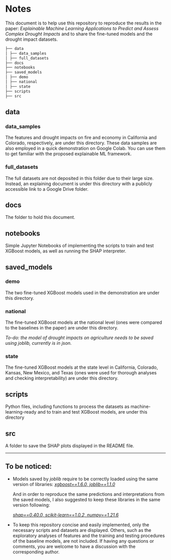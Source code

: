 # Notes

This document is to help use this repository to reproduce the results in the paper: *Explainable Machine Learning Applications to Predict and Assess Complex Drought Impacts* and to share the fine-tuned models and the drought impact datasets.

```html
├── data
│ ├── data_samples
│ ├── full_datasets
├── docs
├── notebooks
├── saved_models
│ ├── demo
│ ├── national
│ ├── state
├── scripts
├── src
```

## data

### data_samples

The features and drought impacts on fire and economy in California and Colorado, respectively, are under this directory. These data samples are also employed in a quick demonstration on Google Colab. You can use them to get familiar with the proposed explainable ML framework.

### full_datasets

The full datasets are not deposited in this folder due to their large size. Instead, an explaining document is under this directory with a publicly accessible link to a Google Drive folder.

## docs

The folder to hold this document.

## notebooks

Simple Jupyter Notebooks of implementing the scripts to train and test XGBoost models, as well as running the SHAP interpreter.

## saved_models

### demo

The two fine-tuned XGBoost models used in the demonstration are under this directory.

### national

The fine-tuned XGBoost models at the national level (ones were compared to the baselines in the paper) are under this directory.

*To-do: the model of drought impacts on agriculture needs to be saved using joblib, currently is in json.*

### state

The fine-tuned XGBoost models at the state level in California, Colorado, Kansas, New Mexico, and Texas (ones were used for thorough analyses and checking interpretability) are under this directory.

## scripts

Python files, including functions to process the datasets as machine-learning-ready and to train and test XGBoost models, are under this directory

## src

A folder to save the SHAP plots displayed in the README file.

------

## To be noticed: 

* Models saved by *joblib* require to be correctly loaded using the same version of libraries: *<u>xgboost==1.6.0,  joblib==1.1.0</u>* 

  And in order to reproduce the same predictions and interpretations from the saved models, I also suggested to keep these libraries in the same version following: 

  *<u>shap==0.40.0, scikit-learn==1.0.2, numpy==1.21.6</u>*

* To keep this repository concise and easily implemented, only the necessary scripts and datasets are displayed. Others, such as the exploratory analyses of features and the training and testing procedures of the baseline models, are not included. If having any questions or comments, you are welcome to have a discussion with the corresponding author.